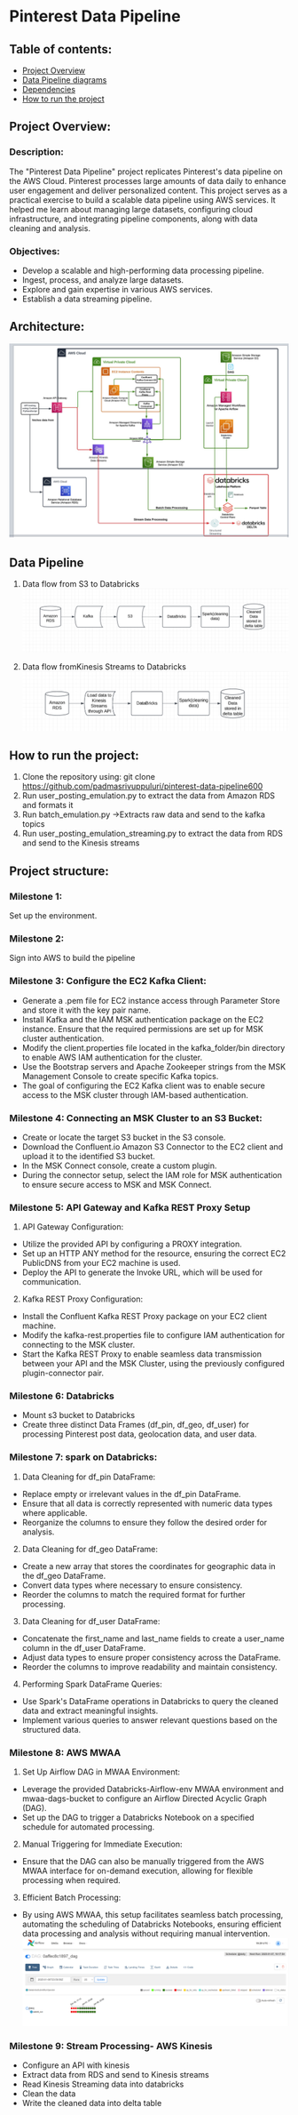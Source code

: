 # Pinterest Data Pipeline

## Table of contents:
- [Project Overview](#Project-overview) 
- [Data Pipeline diagrams](#Data-Pipeline-diagrams) 
- [Dependencies](#Dependencies)
- [How to run the project](#How-to-run-the-project) 

## Project Overview:
### Description:
The "Pinterest Data Pipeline" project replicates Pinterest's data pipeline on the AWS Cloud. Pinterest processes large amounts of data daily to enhance user engagement and deliver personalized content. This project serves as a practical exercise to build a scalable data pipeline using AWS services. It helped me learn about managing large datasets, configuring cloud infrastructure, and integrating pipeline components, along with data cleaning and analysis.

### Objectives:
- Develop a scalable and high-performing data processing pipeline.
- Ingest, process, and analyze large datasets.
- Explore and gain expertise in various AWS services.
- Establish a data streaming pipeline.

## Architecture: 
![img](Screenshots/Architecture.jpg)

## Data Pipeline
1. Data flow from S3 to Databricks
![img](Screenshots/image.png)

2. Data flow fromKinesis Streams to Databricks
![img](Screenshots/image-1.png)

## How to run the project:
1. Clone the repository using:
git clone https://github.com/padmasrivuppuluri/pinterest-data-pipeline600
2. Run user_posting_emulation.py to extract the data from Amazon RDS and formats it
3. Run batch_emulation.py ->Extracts raw data and send to the kafka topics
4. Run user_posting_emulation_streaming.py to extract the data from RDS and send to the Kinesis streams

## Project structure:
### Milestone 1:
Set up the environment.

### Milestone 2: 
Sign into AWS to build the pipeline

### Milestone 3: Configure the EC2 Kafka Client:
- Generate a .pem file for EC2 instance access through Parameter Store and store it with the key pair name.
- Install Kafka and the IAM MSK authentication package on the EC2 instance. Ensure that the required permissions are set up for MSK cluster authentication.
- Modify the client.properties file located in the kafka_folder/bin directory to enable AWS IAM authentication for the cluster.
- Use the Bootstrap servers and Apache Zookeeper strings from the MSK Management Console to create specific Kafka topics.
- The goal of configuring the EC2 Kafka client was to enable secure access to the MSK cluster through IAM-based authentication.

### Milestone 4: Connecting an MSK Cluster to an S3 Bucket:
- Create or locate the target S3 bucket in the S3 console.
- Download the Confluent.io Amazon S3 Connector to the EC2 client and upload it to the identified S3 bucket.
- In the MSK Connect console, create a custom plugin.
- During the connector setup, select the IAM role for MSK authentication to ensure secure access to MSK and MSK Connect.

### Milestone 5: API Gateway and Kafka REST Proxy Setup
1. API Gateway Configuration:
- Utilize the provided API by configuring a PROXY integration.
- Set up an HTTP ANY method for the resource, ensuring the correct EC2 PublicDNS from your EC2 machine is used.
- Deploy the API to generate the Invoke URL, which will be used for communication.

2. Kafka REST Proxy Configuration:
- Install the Confluent Kafka REST Proxy package on your EC2 client machine.
- Modify the kafka-rest.properties file to configure IAM authentication for connecting to the MSK cluster.
- Start the Kafka REST Proxy to enable seamless data transmission between your API and the MSK Cluster, using the previously configured plugin-connector pair.

### Milestone 6: Databricks
- Mount s3 bucket to Databricks
- Create three distinct Data Frames (df_pin, df_geo, df_user) for processing Pinterest post data, geolocation data, and user data.

### Milestone 7: spark on Databricks:
1. Data Cleaning for df_pin DataFrame:
- Replace empty or irrelevant values in the df_pin DataFrame.
- Ensure that all data is correctly represented with numeric data types where applicable.
- Reorganize the columns to ensure they follow the desired order for analysis.
2. Data Cleaning for df_geo DataFrame:
- Create a new array that stores the coordinates for geographic data in the df_geo DataFrame.
- Convert data types where necessary to ensure consistency.
- Reorder the columns to match the required format for further processing.
3. Data Cleaning for df_user DataFrame:
- Concatenate the first_name and last_name fields to create a user_name column in the df_user DataFrame.
- Adjust data types to ensure proper consistency across the DataFrame.
- Reorder the columns to improve readability and maintain consistency.
4. Performing Spark DataFrame Queries:
- Use Spark's DataFrame operations in Databricks to query the cleaned data and extract meaningful insights.
- Implement various queries to answer relevant questions based on the structured data.

### Milestone 8: AWS MWAA
1. Set Up Airflow DAG in MWAA Environment:
- Leverage the provided Databricks-Airflow-env MWAA environment and mwaa-dags-bucket to configure an Airflow Directed Acyclic Graph (DAG).
- Set up the DAG to trigger a Databricks Notebook on a specified schedule for automated processing.
2. Manual Triggering for Immediate Execution:
- Ensure that the DAG can also be manually triggered from the AWS MWAA interface for on-demand execution, allowing for flexible processing when required.
3. Efficient Batch Processing:
- By using AWS MWAA, this setup facilitates seamless batch processing, automating the scheduling of Databricks Notebooks, ensuring efficient data processing and analysis without requiring manual intervention.
![img](image.png)

### Milestone 9: Stream Processing- AWS Kinesis
- Configure an API with kinesis
- Extract data from RDS and send to Kinesis streams
- Read Kinesis Streaming data into databricks
- Clean the data
- Write the cleaned data into delta table
